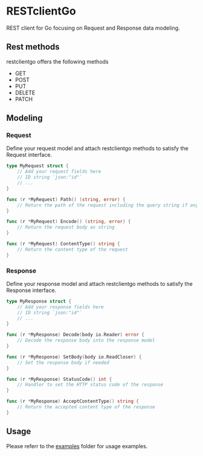# RESTclientGo
REST client for Go focusing on Request and Response data modeling.

## Rest methods
restclientgo offers the following methods

* GET
* POST
* PUT
* DELETE
* PATCH

## Modeling

### Request
Define your request model and attach restclientgo methods to satisfy the Request interface.

```go
type MyRequest struct {
    // Add your request fields here
    // ID string `json:"id"`
    // ...
}

func (r *MyRequest) Path() (string, error) {
    // Return the path of the request including the query string if any.
}

func (r *MyRequest) Encode() (string, error) {
    // Return the request body as string
}

func (r *MyRequest) ContentType() string {
    // Return the content type of the request
}
```

### Response
Define your response model and attach restclientgo methods to satisfy the Response interface.

```go
type MyResponse struct {
    // Add your response fields here
    // ID string `json:"id"`
    // ...
}

func (r *MyResponse) Decode(body io.Reader) error {
    // Decode the response body into the response model
}

func (r *MyResponse) SetBody(body io.ReadCloser) {
    // Set the response body if needed
}

func (r *MyResponse) StatusCode() int {
    // Handler to set the HTTP status code of the response
}

func (r *MyResponse) AcceptContentType() string {
    // Return the accepted content type of the response
}
```

## Usage
Please referr to the [examples](examples/cmd/) folder for usage examples.